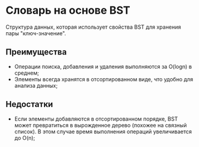 # Словарь на основе BST

Структура данных, которая использует свойства BST для хранения пары "ключ-значение".

## Преимущества

- Операции поиска, добавления и удаления выполняются за O(logn) в среднем;
- Элементы всегда хранятся в отсортированном виде, что удобно для анализа данных;

## Недостатки

- Если элементы добавляются в отсортированном порядке, BST может превратиться в вырожденное дерево (похожее на связный список). В этом случае время выполнения операций увеличивается до O(n);
